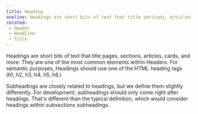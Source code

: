 ```yaml
---
title: Heading
oneline: Headings are short bits of text that title sections, articles, or cards.
related:
 - Header
 - Headline
 - Title
---
```


Headings are short bits of text that title pages, sections, articles, cards, and more. They are one of the most common elements within Headers. For semantic purposes, Headings should use one of the HTML heading tags (h1, h2, h3, h4, h5, h6.)

Subheadings are closely related to headings, but we define them slightly differently. For development, subheadings should only come right after headings. That's different than the typical definition, which would consider headings within subsections subheadings.
